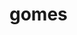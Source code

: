 # gomes
<!DOCTYPE html>
<!--
To change this license header, choose License Headers in Project Properties.
To change this template file, choose Tools | Templates
and open the template in the editor.
-->
<html lang="pt-br">
    <head>
        <title>Parabéns Janilcia Franco</title>
        <meta http-equiv="Content-Type" content="text/html; charset=UTF-8">
        <meta name="author" content="Gomes Fernando Francisco">
        <style>
            
            body{
                background-color: aliceblue;
            }
            .autor{
                background-color: aquamarine;
                color: green;
                font-size: 22px;
            }
            #musica{
                background-color: aliceblue;
                text-align: justify;
                text-align: left;
                font-weight: 300;
                word-wrap: break-word;
                font-family: "Lucida Calligraphy","sans-serif";
                color: blue;
                font-size: 22px;
                
            }
            .conteudo{
                background-color: aliceblue;
                text-align: justify;
                text-align: left;
                font-weight: 300;
                word-wrap: break-word;
            }
            p{
                
                color: blue;
                font-size: 24px;
                font-family: "Georgia";
                text-indent: 25px;
                font-style: italic;
            }
            h2{
                color: darkblue;
                font-family: "Georgia";
            }
        </style>
    </head>
    <body>
        <div class="conteudo">
        <h2>Os meus parabéns Jane</h2>
        <p>Sei que não somos grandes amigos, mas fiz este <em>site</em> para te desejar os parabéns e também
        para poder praticar ksksksksk. 
        Mas os meus parabéns mais sinceros e como deves saber 17 anos não 
        são 17 dias, então, assim como a idade vai aumentando espera-se que também a maturidade e responsabilidade
        também aumentem.</p>
        <p>OBS.: Não te estou a chamar de irresponsável, até porque acho que tu és bem responsável.</p>
        <h2>O que se espera...</h2>
        <p>
            Bem, eu espero que haja mais dias como este(no caso, que se repita várias vezes) e que 
            sobre tudo não te esqueças de Deus. Desejo que neste dia(20 de Junho) estejas mais feliz 
            que o normal.
        </p> 
       <p>
            Feliz ou infelizmente isto é o que tenho pra te oferecer, sei que são poucas palavras
            mas a alegria com certeza não é pouca, então mais uma vez, Parabeeeeennnns!!!!
        </p>
        <p>Até cantaria mas não sei a letra completa então ficamos mesmo aqui.</p>
        <p>Brincadeira ksksksksk...</p> 
        <h2>Momento do parabéns...!</h2>
        <pre id="musica">
             Parabéns pra você, 
             Nesta data querida, 
             Muitas felicidades 
             Muitos anos de vida!
             Hoje é dia de festa
             Para a menina <em><strong style="color: green;">Janilcia</strong></em>
             Muitas felicidades
             Muitos anos de vida!
             EHeheheheheheheheheheheheheheh...!!!
        </pre>
        </div>
        <div class="autor">
            <address>
                Feito por: Gomes Fernando Francisco<br>
                Email:gomesmorais238@gmail.com
            </address>
        </div> 
    </body>
</html>
